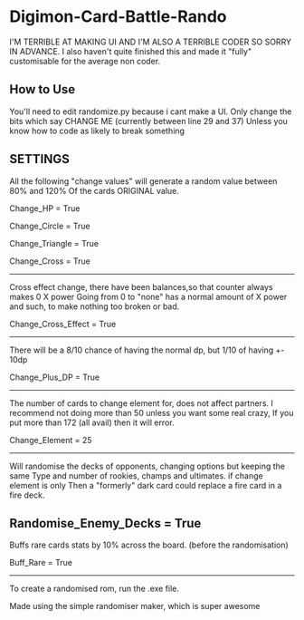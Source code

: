 # Digimon-Card-Battle-Rando

I'M TERRIBLE AT MAKING UI AND I'M ALSO A TERRIBLE CODER SO SORRY IN ADVANCE.
I also haven't quite finished this and made it "fully" customisable for the average non coder.

## How to Use
 
 You'll need to edit randomize.py because i cant make a UI.
 Only change the bits which say CHANGE ME (currently between line 29 and 37)
 Unless you know how to code as likely to break something

SETTINGS
---------------------------------------------------------------------

All the following "change values" will generate a random value between 80% and 120%
Of the cards ORIGINAL value.

Change_HP = True

Change_Circle = True

Change_Triangle = True

Change_Cross = True

---------------------------------------------------------------------

Cross effect change, there have been balances,so that counter always makes 0 X power
Going from 0 to "none" has a normal amount of X power and such, to make nothing too broken or bad.

Change_Cross_Effect = True

---------------------------------------------------------------------

There will be a 8/10 chance of having the normal dp, but 1/10 of having +- 10dp

Change_Plus_DP = True

---------------------------------------------------------------------
 
 The number of cards to change element for, does not affect partners.
 I recommend not doing more than 50 unless you want some real crazy, 
 If you put more than 172 (all avail) then it will error.
 
Change_Element = 25

---------------------------------------------------------------------

Will randomise the decks of opponents, changing options but keeping the same
Type and number of rookies, champs and ultimates. if change element is only
Then a "formerly" dark card could replace a fire card in a fire deck.

Randomise_Enemy_Decks = True
---------------------------------------------------------------------

Buffs rare cards stats by 10% across the board. (before the randomisation)

Buff_Rare = True

---------------------------------------------------------------------

To create a randomised rom, run the .exe file.

Made using the simple randomiser maker, which is super awesome



